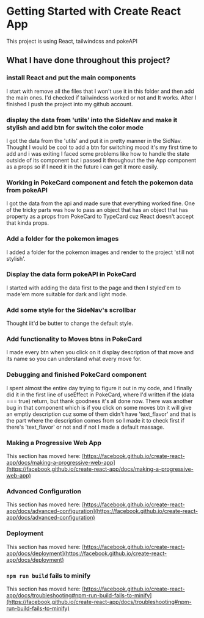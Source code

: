 # Getting Started with Create React App

This project is using React, tailwindcss and pokeAPI

## What I have done throughout this project?

### install React and put the main components

I start with remove all the files that I won't use it in this folder and then add the main ones.
I'd checked if tailwindcss worked or not and It works.
After I finished I push the project into my github account.


### display the data from 'utils' into the SideNav and make it stylish and add btn for switch the color mode

I got the data from the 'utils' and put it in pretty manner in the SidNav.
Thought I would be cool to add a btn for switching mood it's my first time to add and i was exiting I faced some problems like how to handle the state outside of its component but i passed it throughout the the App component as a props so if I need it in the future i can get it more easily. 

### Working in PokeCard component and fetch the pokemon data from pokeAPI

I got the data from the api and made sure that everything worked fine.
One of the tricky parts was how to pass an object that has an object that has property as a props from PokeCard to TypeCard cuz React doesn't accept that kinda props.

### Add a folder for the pokemon images 

I added a folder for the pokemon images and render to the project 'still not stylish'.

### Display the data form pokeAPI in PokeCard

I started with adding the data first to the page and then I styled'em to made'em more suitable for dark and light mode.


### Add some style for the SideNav's scrollbar

Thought iit'd be butter to change the default style.


### Add functionality to Moves btns in PokeCard

I made every btn when you click on it display description of that move and its name so you can understand what every move for.

### Debugging and finished PokeCard component

I spent almost the entire day trying to figure it out in my code, and I finally did it in the first line of useEffect in PokeCard, where I'd written if the (data === true) return, but thank goodness it's all done now.
There was another bug in that component which is if you click on some moves btn it will give an emptiy description cuz some of them didn't have 'text_flavor' and that is the part where the description comes from so I made it to check first if there's 'text_flavor' or not and if not I made a default massage.


### Making a Progressive Web App

This section has moved here: [https://facebook.github.io/create-react-app/docs/making-a-progressive-web-app](https://facebook.github.io/create-react-app/docs/making-a-progressive-web-app)

### Advanced Configuration

This section has moved here: [https://facebook.github.io/create-react-app/docs/advanced-configuration](https://facebook.github.io/create-react-app/docs/advanced-configuration)

### Deployment

This section has moved here: [https://facebook.github.io/create-react-app/docs/deployment](https://facebook.github.io/create-react-app/docs/deployment)

### `npm run build` fails to minify

This section has moved here: [https://facebook.github.io/create-react-app/docs/troubleshooting#npm-run-build-fails-to-minify](https://facebook.github.io/create-react-app/docs/troubleshooting#npm-run-build-fails-to-minify)
